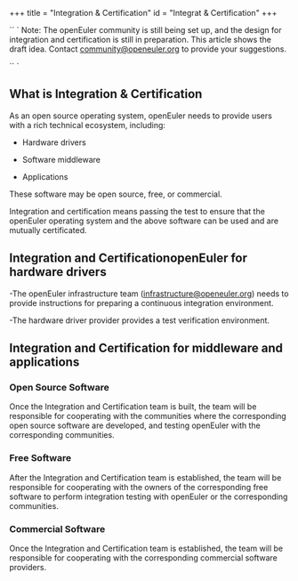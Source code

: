 +++
title = "Integration & Certification"
id = "Integrat & Certification"
+++


`` `
Note: The openEuler community is still being set up, and the design for integration and certification is still in preparation. This article shows the draft idea. Contact community@openeuler.org to provide your suggestions.

`` `
## What is Integration & Certification

As an open source operating system, openEuler needs to provide users with a rich technical ecosystem, including:

- Hardware drivers

- Software middleware

- Applications

These software may be open source, free, or commercial.

Integration and certification means passing the test to ensure that the openEuler operating system and the above software can be used and are mutually certificated.

## Integration and CertificationopenEuler for hardware drivers 

-The openEuler infrastructure team (infrastructure@openeuler.org) needs to provide instructions for preparing a continuous integration environment.

-The hardware driver provider provides a test verification environment.

## Integration and Certification for middleware and applications

### Open Source Software

Once the Integration and Certification team is built, the team will be responsible for cooperating with the communities where the corresponding open source software are developed, and testing openEuler with the corresponding communities.

### Free Software

After the Integration and Certification team is established, the team will be responsible for cooperating with the owners of the corresponding free software to perform integration testing with openEuler or the corresponding communities.

### Commercial Software

Once the Integration and Certification team is established, the team will be responsible for cooperating with the corresponding commercial software providers.
